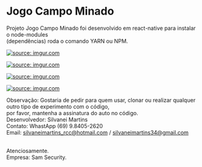 # Jogo Campo Minado
Projeto Jogo Campo Minado foi desenvolvido em react-native para instalar o node-modules <br>
(dependências) roda o comando YARN ou NPM.
 
<a href="https://imgur.com/p7H4TNS"><img src="https://i.imgur.com/p7H4TNS.png" title="source: imgur.com" /></a>
 
<a href="https://imgur.com/HSQLqqH"><img src="https://i.imgur.com/HSQLqqH.png" title="source: imgur.com" /></a>
 
<a href="https://imgur.com/cxkxNXL"><img src="https://i.imgur.com/cxkxNXL.png" title="source: imgur.com" /></a>
 
<a href="https://imgur.com/Nhwumyu"><img src="https://i.imgur.com/Nhwumyu.png" title="source: imgur.com" /></a> <br>

Observação: Gostaria de pedir para quem usar, clonar ou realizar qualquer outro tipo de experimento com o código, <br>
            por favor, mantenha a assinatura do auto no código. <br>
Desenvolvedor: Silvanei Martins <br>
Contato: WhastApp (69) 9.8405-2620 <br>
Email: silvaneimartins_rcc@hotmail.com / silvaneimartins34@gmail.com <br><br>

Atenciosamente.<br>
Empresa: Sam Security.
 
 
 
 
